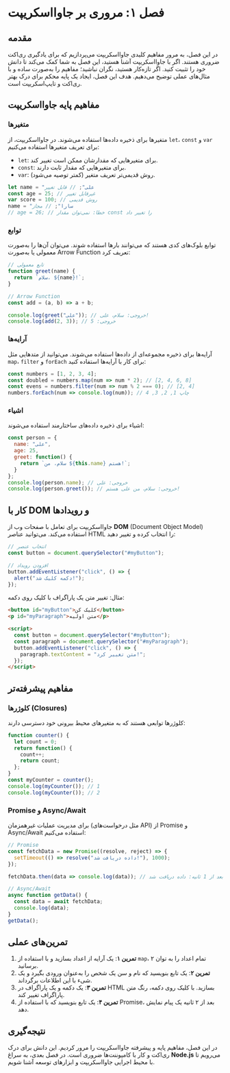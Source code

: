 # فصل ۱: مروری بر جاوااسکریپت

## مقدمه
در این فصل، به مرور مفاهیم کلیدی جاوااسکریپت می‌پردازیم که برای یادگیری ری‌اکت ضروری هستند. اگر با جاوااسکریپت آشنا هستید، این فصل به شما کمک می‌کند تا دانش خود را تثبیت کنید. اگر تازه‌کار هستید، نگران نباشید؛ مفاهیم را به‌صورت ساده و با مثال‌های عملی توضیح می‌دهیم. هدف این فصل، ایجاد یک پایه محکم برای درک بهتر ری‌اکت و تایپ‌اسکریپت است.

## مفاهیم پایه جاوااسکریپت
### متغیرها
متغیرها برای ذخیره داده‌ها استفاده می‌شوند. در جاوااسکریپت، از `let`، `const` و `var` برای تعریف متغیرها استفاده می‌کنیم:
- `let`: برای متغیرهایی که مقدارشان ممکن است تغییر کند.
- `const`: برای متغیرهایی که مقدار ثابت دارند.
- `var`: روش قدیمی‌تر تعریف متغیر (کمتر توصیه می‌شود).

```javascript
let name = "علی"; // قابل تغییر
const age = 25; // غیرقابل تغییر
var score = 100; // روش قدیمی
name = "سارا"; // مجاز
// age = 26; // خطا: نمی‌توان مقدار const را تغییر داد
```

### توابع
توابع بلوک‌های کدی هستند که می‌توانند بارها استفاده شوند. می‌توان آن‌ها را به‌صورت معمولی یا به‌صورت Arrow Function تعریف کرد:
```javascript
// تابع معمولی
function greet(name) {
  return `سلام، ${name}!`;
}

// Arrow Function
const add = (a, b) => a + b;

console.log(greet("علی")); // خروجی: سلام، علی!
console.log(add(2, 3)); // خروجی: 5
```

### آرایه‌ها
آرایه‌ها برای ذخیره مجموعه‌ای از داده‌ها استفاده می‌شوند. می‌توانید از متدهایی مثل `map`، `filter` و `forEach` برای کار با آرایه‌ها استفاده کنید:
```javascript
const numbers = [1, 2, 3, 4];
const doubled = numbers.map(num => num * 2); // [2, 4, 6, 8]
const evens = numbers.filter(num => num % 2 === 0); // [2, 4]
numbers.forEach(num => console.log(num)); // چاپ 1, 2, 3, 4
```

### اشیاء
اشیاء برای ذخیره داده‌های ساختارمند استفاده می‌شوند:
```javascript
const person = {
  name: "علی",
  age: 25,
  greet: function() {
    return `سلام، من ${this.name} هستم!`;
  }
};
console.log(person.name); // خروجی: علی
console.log(person.greet()); // خروجی: سلام، من علی هستم!
```

## کار با DOM و رویدادها
جاوااسکریپت برای تعامل با صفحات وب از **DOM** (Document Object Model) استفاده می‌کند. می‌توانید عناصر HTML را انتخاب کرده و تغییر دهید:
```javascript
// انتخاب عنصر
const button = document.querySelector("#myButton");

// افزودن رویداد
button.addEventListener("click", () => {
  alert("دکمه کلیک شد!");
});
```

مثال: تغییر متن یک پاراگراف با کلیک روی دکمه:
```html
<button id="myButton">کلیک کن</button>
<p id="myParagraph">متن اولیه</p>

<script>
  const button = document.querySelector("#myButton");
  const paragraph = document.querySelector("#myParagraph");
  button.addEventListener("click", () => {
    paragraph.textContent = "متن تغییر کرد!";
  });
</script>
```

## مفاهیم پیشرفته‌تر
### کلوژرها (Closures)
کلوژرها توابعی هستند که به متغیرهای محیط بیرونی خود دسترسی دارند:
```javascript
function counter() {
  let count = 0;
  return function() {
    count++;
    return count;
  };
}
const myCounter = counter();
console.log(myCounter()); // 1
console.log(myCounter()); // 2
```

### Promise و Async/Await
برای مدیریت عملیات غیرهمزمان (مثل درخواست‌های API) از Promise و Async/Await استفاده می‌کنیم:
```javascript
// Promise
const fetchData = new Promise((resolve, reject) => {
  setTimeout(() => resolve("داده دریافت شد!"), 1000);
});

fetchData.then(data => console.log(data)); // خروجی بعد از 1 ثانیه: داده دریافت شد!

// Async/Await
async function getData() {
  const data = await fetchData;
  console.log(data);
}
getData();
```

## تمرین‌های عملی
1. **تمرین ۱**: یک آرایه از اعداد بسازید و با استفاده از `map`، تمام اعداد را به توان ۲ برسانید.
2. **تمرین ۲**: یک تابع بنویسید که نام و سن یک شخص را به‌عنوان ورودی بگیرد و یک شیء با این اطلاعات برگرداند.
3. **تمرین ۳**: یک دکمه و یک پاراگراف در HTML بسازید. با کلیک روی دکمه، رنگ متن پاراگراف تغییر کند.
4. **تمرین ۴**: یک تابع بنویسید که با استفاده از Promise، بعد از ۲ ثانیه یک پیام نمایش دهد.

## نتیجه‌گیری
در این فصل، مفاهیم پایه و پیشرفته جاوااسکریپت را مرور کردیم. این دانش برای درک ری‌اکت و کار با کامپوننت‌ها ضروری است. در فصل بعدی، به سراغ **Node.js** می‌رویم تا با محیط اجرایی جاوااسکریپت و ابزارهای توسعه آشنا شویم.